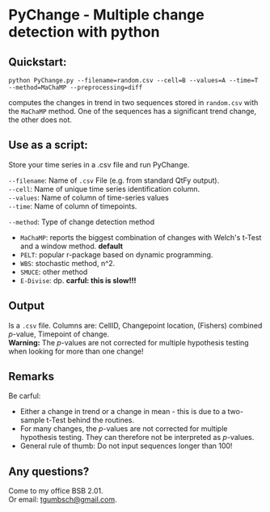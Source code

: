 # PyChange - Multiple change detection with python

## Quickstart:

```
python PyChange.py --filename=random.csv --cell=B --values=A --time=T --method=MaChaMP --preprocessing=diff
```

computes the changes in trend in two sequences stored in `random.csv` with the `MaChaMP` method. One of the sequences has a significant trend change, the other does not.   

## Use as a script:  

Store your time series in a .csv file and run PyChange.

`--filename`: Name of `.csv` File (e.g. from standard QtFy output).   
`--cell`: Name of unique time series identification column.   
`--values`: Name of column of time-series values  
`--time`: Name of column of timepoints.  

`--method`: Type of change detection method
- `MaChaMP`: reports the biggest combination of changes with Welch's t-Test and a window method.   **default**
- `PELT`: popular r-package based on dynamic programming.  
- `WBS`: stochastic method, n^2.  
- `SMUCE`: other method  
- `E-Divise`: dp.   **carful: this is slow!!!**


## Output

Is a `.csv` file. Columns are: CellID, Changepoint location, (Fishers) combined *p*-value, Timepoint of change.  
**Warning:** The *p*-values are not corrected for multiple hypothesis testing when looking for more than one change!  

## Remarks  

Be carful:  
- Either a change in trend or a change in mean - this is due to a two-sample t-Test behind the routines.  
- For many changes, the *p*-values are not corrected for multiple hypothesis testing. They can therefore not be interpreted as *p*-values. 
- General rule of thumb: Do not input sequences longer than 100!  

## Any questions?  

Come to my office BSB 2.01.   
Or email: tgumbsch@gmail.com. 
